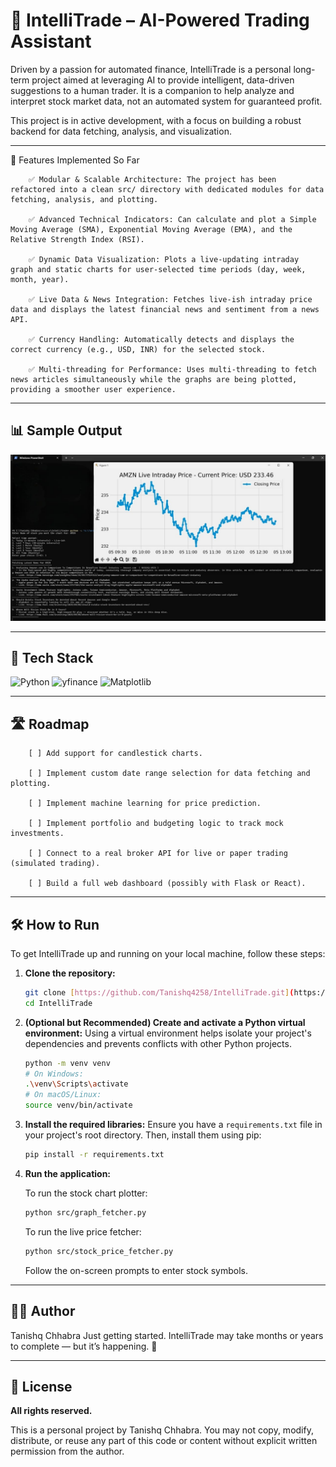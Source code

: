# 🤖 IntelliTrade – AI-Powered Trading Assistant

Driven by a passion for automated finance, IntelliTrade is a personal long-term project aimed at leveraging AI to provide intelligent, data-driven suggestions to a human trader. It is a companion to help analyze and interpret stock market data, not an automated system for guaranteed profit.

This project is in active development, with a focus on building a robust backend for data fetching, analysis, and visualization.

---

🚀 Features Implemented So Far
        
        ✅ Modular & Scalable Architecture: The project has been refactored into a clean src/ directory with dedicated modules for data fetching, analysis, and plotting.
        
        ✅ Advanced Technical Indicators: Can calculate and plot a Simple Moving Average (SMA), Exponential Moving Average (EMA), and the Relative Strength Index (RSI).
        
        ✅ Dynamic Data Visualization: Plots a live-updating intraday graph and static charts for user-selected time periods (day, week, month, year).
        
        ✅ Live Data & News Integration: Fetches live-ish intraday price data and displays the latest financial news and sentiment from a news API.
        
        ✅ Currency Handling: Automatically detects and displays the correct currency (e.g., USD, INR) for the selected stock.
        
        ✅ Multi-threading for Performance: Uses multi-threading to fetch news articles simultaneously while the graphs are being plotted, providing a smoother user experience.
  

    
---

## 📊 Sample Output

![Sample Stock Chart](images/progress_05-09-2025.jpg)

---

## 🧰 Tech Stack

![Python](https://img.shields.io/badge/Python-3776AB?style=for-the-badge&logo=python&logoColor=white)
![yfinance](https://img.shields.io/badge/yfinance-blue?style=for-the-badge&logo=python&logoColor=white)
![Matplotlib](https://img.shields.io/badge/Matplotlib-green?style=for-the-badge&logo=matplotlib&logoColor=white)

---

## 🛣️ Roadmap

        [ ] Add support for candlestick charts.

        [ ] Implement custom date range selection for data fetching and plotting.

        [ ] Implement machine learning for price prediction.

        [ ] Implement portfolio and budgeting logic to track mock investments.

        [ ] Connect to a real broker API for live or paper trading (simulated trading).

        [ ] Build a full web dashboard (possibly with Flask or React).

---

## 🛠️ How to Run

To get IntelliTrade up and running on your local machine, follow these steps:

1.  **Clone the repository:**
    ```bash
    git clone [https://github.com/Tanishq4258/IntelliTrade.git](https://github.com/Tanishq4258/IntelliTrade.git)
    cd IntelliTrade
    ```

2.  **(Optional but Recommended) Create and activate a Python virtual environment:**
    Using a virtual environment helps isolate your project's dependencies and prevents conflicts with other Python projects.
    ```bash
    python -m venv venv
    # On Windows:
    .\venv\Scripts\activate
    # On macOS/Linux:
    source venv/bin/activate
    ```

3.  **Install the required libraries:**
    Ensure you have a `requirements.txt` file in your project's root directory.
    Then, install them using pip:
    ```bash
    pip install -r requirements.txt
    ```

4.  **Run the application:**
    
    To run the stock chart plotter:
    ```bash
    python src/graph_fetcher.py
    ```
    To run the live price fetcher:
    ```bash
    python src/stock_price_fetcher.py
    ```
    Follow the on-screen prompts to enter stock symbols.

---

## 👨‍💻 Author

Tanishq Chhabra
Just getting started. IntelliTrade may take months or years to complete — but it’s happening. 🚀

---

## 📌 License

**All rights reserved.**

This is a personal project by Tanishq Chhabra. You may not copy, modify, distribute, or reuse any part of this code or content without explicit written permission from the author.

